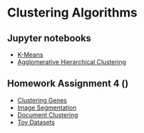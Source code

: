 # Clustering Algorithms

## Jupyter notebooks
- [K-Means]()
- [Agglomerative Hierarchical Clustering]()

## Homework Assignment 4 ()

- [Clustering Genes]() 
- [Image Segmentation]()
- [Document Clustering]()
- [Toy Datasets]()



